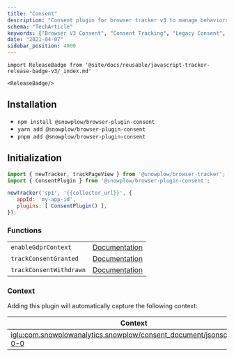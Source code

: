 ```yaml
---
title: "Consent"
description: "Consent plugin for browser tracker v3 to manage behavioral analytics privacy compliance."
schema: "TechArticle"
keywords: ["Browser V3 Consent", "Consent Tracking", "Legacy Consent", "GDPR Compliance", "Privacy Consent", "Cookie Consent"]
date: "2021-04-07"
sidebar_position: 4000
---
```


```mdx-code-block
import ReleaseBadge from '@site/docs/reusable/javascript-tracker-release-badge-v3/_index.md'

<ReleaseBadge/>
```

## Installation

- `npm install @snowplow/browser-plugin-consent`
- `yarn add @snowplow/browser-plugin-consent`
- `pnpm add @snowplow/browser-plugin-consent`

## Initialization

```javascript
import { newTracker, trackPageView } from '@snowplow/browser-tracker';
import { ConsentPlugin } from '@snowplow/browser-plugin-consent';

newTracker('sp1', '{{collector_url}}', {
   appId: 'my-app-id',
   plugins: [ ConsentPlugin() ],
});
```

### Functions

<table className="has-fixed-layout"><tbody><tr><td><code>enableGdprContext</code></td><td><a href="/docs/sources/trackers/web-trackers/previous-versions/browser-tracker-v3-reference/tracking-events/#gdpr-context">Documentation</a></td></tr><tr><td><code>trackConsentGranted</code></td><td><a href="/docs/sources/trackers/web-trackers/previous-versions/browser-tracker-v3-reference/tracking-events/#trackConsentGranted">Documentation</a></td></tr><tr><td><code>trackConsentWithdrawn</code></td><td><a href="/docs/sources/trackers/web-trackers/previous-versions/browser-tracker-v3-reference/tracking-events/#trackConsentWithdrawn">Documentation</a></td></tr></tbody></table>

### Context

Adding this plugin will automatically capture the following context:

| Context                                                                                                                                                                                                | Example                                           |
| ------------------------------------------------------------------------------------------------------------------------------------------------------------------------------------------------------ | ------------------------------------------------- |
| [iglu:com.snowplowanalytics.snowplow/consent_document/jsonschema/1-0-0](https://github.com/snowplow/iglu-central/blob/master/schemas/com.snowplowanalytics.snowplow/consent_document/jsonschema/1-0-0) | ![](images/Screenshot-2021-03-28-at-20.04.43.png) |
